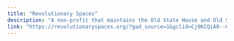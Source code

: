 ```yaml
---
title: "Revolutionary Spaces"
description: "A non-profit that maintains the Old State House and Old South Meeting House."
link: "https://revolutionaryspaces.org/?gad_source=1&gclid=Cj0KCQiA0--6BhCBARIsADYqyL8JPRcBTvZyDTmFSU_i8AepyuudXSA-l4Y5La8qnPE1s2eLkpUbeYMaAlmzEALw_wcB"
---
```

